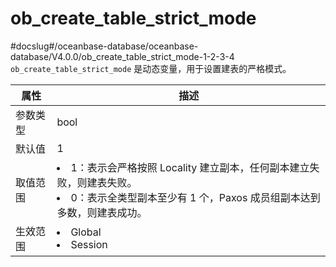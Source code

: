 ob_create_table_strict_mode 
================================================
#docslug#/oceanbase-database/oceanbase-database/V4.0.0/ob_create_table_strict_mode-1-2-3-4
`ob_create_table_strict_mode` 是动态变量，用于设置建表的严格模式。


| **属性** |                                                                                   **描述**                                                                                    |
|--------|-----------------------------------------------------------------------------------------------------------------------------------------------------------------------------|
| 参数类型   | bool                                                                                                                                                                        |
| 默认值    | 1                                                                                                                                                                           |
| 取值范围   | <li> 1：表示会严格按照 Locality 建立副本，任何副本建立失败，则建表失败。   <li> 0：表示全类型副本至少有 1 个，Paxos 成员组副本达到多数，则建表成功。    |
| 生效范围   | <li> Global   <li> Session                                                                     |


